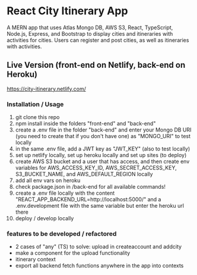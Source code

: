 # React City Itinerary App

A MERN app that uses Atlas Mongo DB, AWS S3, React, TypeScript, Node.js, Express, and Bootstrap to display cities and itineraries with activities for cities. Users can register and post cities, as well as itineraries with activities.

## Live Version (front-end on Netlify, back-end on Heroku)

https://city-itinerary.netlify.com/

### Installation / Usage

1. git clone this repo
2. npm install inside the folders "front-end" and "back-end"
3. create a .env file in the folder "back-end" and enter your Mongo DB URI (you need to create that if you don't have one) as "MONGO_URI" to test locally
4. in the same .env file, add a JWT key as "JWT_KEY" (also to test locally)
5. set up netlify locally, set up heroku locally and set up sites (to deploy)
6. create AWS S3 bucket and a user that has access, and then create env variables for AWS_ACCESS_KEY_ID, AWS_SECRET_ACCESS_KEY, S3_BUCKET_NAME, and AWS_DEFAULT_REGION locally
7. add all env vars on heroku
8. check package.json in /back-end for all available commands!
9. create a .env file locally with the content "REACT_APP_BACKEND_URL=http://localhost:5000/" and a .env.development file with the same variable but enter the heroku url there
10. deploy / develop locally

### features to be developed / refactored

- 2 cases of "any" (TS) to solve: upload in createaccount and addcity
- make a component for the upload functionality
- itinerary context
- export all backend fetch functions anywhere in the app into contexts
